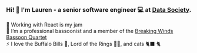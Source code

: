 ### Hi! :wave: I'm Lauren - a senior software engineer 💻 at [Data Society](https://datasociety.com/).

:strawberry: Working with React is my jam  
:musical_note: I’m a professional bassoonist and a member of the [Breaking Winds Bassoon Quartet](https://www.youtube.com/user/TheBreakingWinds)   
⚡ I love the Buffalo Bills :football:, Lord of the Rings 🧙‍♂️, and cats 🐈‍⬛ 🐈

